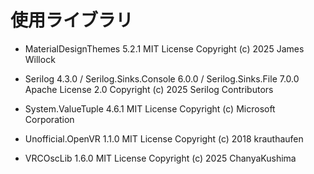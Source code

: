 # 使用ライブラリ

- MaterialDesignThemes 5.2.1
  MIT License
  Copyright (c) 2025 James Willock

- Serilog 4.3.0 / Serilog.Sinks.Console 6.0.0 / Serilog.Sinks.File 7.0.0
  Apache License 2.0
  Copyright (c) 2025 Serilog Contributors

- System.ValueTuple 4.6.1
  MIT License
  Copyright (c) Microsoft Corporation

- Unofficial.OpenVR 1.1.0
  MIT License
  Copyright (c) 2018 krauthaufen

- VRCOscLib 1.6.0
  MIT License
  Copyright (c) 2025 ChanyaKushima
